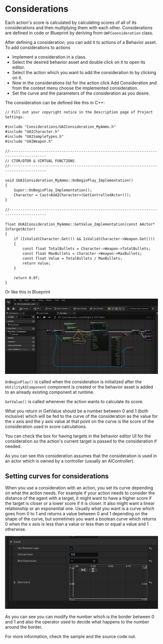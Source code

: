 # Considerations

Each action's score is calculated by calculating scores of all of its considerations and then multiplying them with each other.
Considerations are defined in code or Blueprint by deriving from `UWFCoonsideration` class.

After defining a consideration, you can add it to actions of a Behavior asset.
To add considerations to actions

- Implement a consideration in a class.
- Select the desired behavior asset and double click on it to open its editor.
- Select the action which you want to add the consideration to by clicking on it.
- Now in the considerations list for the action click Add Consideration and from the context menu choose the implemented consideration.
- Set the curve and the parameters of the consideration as you desire.

The consideration can be defined like this in C++:

```
// Fill out your copyright notice in the Description page of Project Settings.

#include "Considerations/UAIConsideration_MyAmmo.h"
#include "UAICharacter.h"
#include "UAISampleTypes.h"
#include "UAIWeapon.h"

//---------------------------------------------------------------------------------------
// CTOR/DTOR & VIRTUAL FUNCTIONS
//---------------------------------------------------------------------------------------

void UUAIConsideration_MyAmmo::OnBeginPlay_Implementation()
{
	Super::OnBeginPlay_Implementation();
	Character = Cast<AUAICharacter>(GetControlledActor());
}

//---------------------------------------------------------------------------------------

float UUAIConsideration_MyAmmo::GetValue_Implementation(const AActor* InTargetActor)
{
	if (IsValid(Character.Get()) && IsValid(Character->Weapon.Get()))
	{
		const float TotalBullets = Character->Weapon->TotalBullets;
		const float MaxBullets = Character->Weapon->MaxBullets;
		const float Value = TotalBullets / MaxBullets;
		return Value;
	}

	return 0.0f;
}
```

Or like this in Blueprint

![Consideration](../images/bpconsideration.png)

`OnBeginPlay()` is called when the consideration is initialized after the `UUtilityAIComponent` component is created or the behavior asset is added to an already existing component at runtime.

`GetValue()` is called whenever the action wants to calculate its score.

What you return in GetValue should be a number between 0 and 1 (both inclusive) which will be fed to the curve of the consideration as the value for the x axis and the y axis value at that point on the curve is the score of the consideration used in score calculations.

You can check the box for having targets in the behavior editor UI for the consideration so the action's current target is passed to the consideration if needed.

As you can see this consideration assumes that the consideration is used in an actor which is owned by a controller (usually an AIController).

## Setting curves for considerations

When you use a consideration with an action, you set its curve depending on what the action needs.
For example if your action needs to consider the distance of the agent with a target, it might want to have a higher score if the target is closer or a lower score if it is closer. It also might want a linear relationship or an exponential one.
Usually what you want is a curve which goes from 0 to 1 and returns a value between 0 and 1 depending on the shape of the curve, but sometimes you want a boolean curve which returns 0 when the x axis is less than a value or less than or equal a value and 1 otherwise.

![boolean curve](../images/boolean-curve.png)

As you can see you can modify the number which is the border between 0 and 1 and also the operator used to decide what happens to the number around the border.


For more information, check the sample and the source code out.
